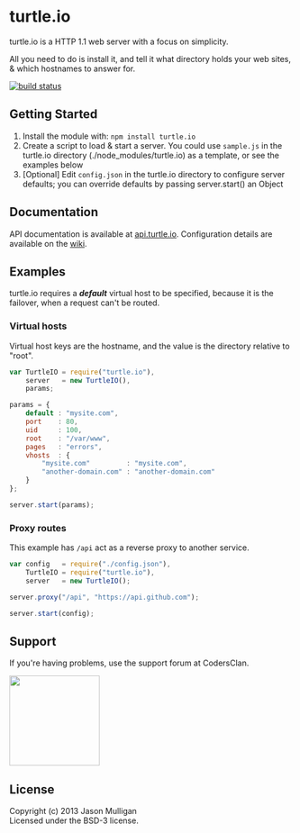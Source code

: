 # turtle.io

turtle.io is a HTTP 1.1 web server with a focus on simplicity.

All you need to do is install it, and tell it what directory holds your web sites, & which hostnames to answer for.

[![build status](https://secure.travis-ci.org/avoidwork/turtle.io.png)](http://travis-ci.org/avoidwork/turtle.io)

## Getting Started

1. Install the module with: `npm install turtle.io`
2. Create a script to load & start a server. You could use `sample.js` in the turtle.io directory (./node_modules/turtle.io) as a template, or see the examples below
3. [Optional] Edit `config.json` in the turtle.io directory to configure server defaults; you can override defaults by passing server.start() an Object

## Documentation

API documentation is available at [api.turtle.io](http://api.turtle.io). Configuration details are available on the [wiki](https://github.com/avoidwork/turtle.io/wiki).

## Examples

turtle.io requires a ***default*** virtual host to be specified, because it is the failover, when a request can't be routed.

### Virtual hosts

Virtual host keys are the hostname, and the value is the directory relative to "root".

```javascript
var TurtleIO = require("turtle.io"),
    server   = new TurtleIO(),
    params;

params = {
	default : "mysite.com",
	port    : 80,
	uid     : 100,
	root    : "/var/www",
	pages   : "errors",
	vhosts  : {
		"mysite.com"         : "mysite.com",
		"another-domain.com" : "another-domain.com"
	}
};

server.start(params);
```

### Proxy routes

This example has `/api` act as a reverse proxy to another service.

```javascript
var config   = require("./config.json"),
    TurtleIO = require("turtle.io"),
    server   = new TurtleIO();

server.proxy("/api", "https://api.github.com");

server.start(config);
```

## Support

If you're having problems, use the support forum at CodersClan.

<a href="http://codersclan.net/forum/index.php?repo_id=12"><img src="http://www.codersclan.net/graphics/getSupport_blue_big.png" width="160"></a>

## License
Copyright (c) 2013 Jason Mulligan  
Licensed under the BSD-3 license.